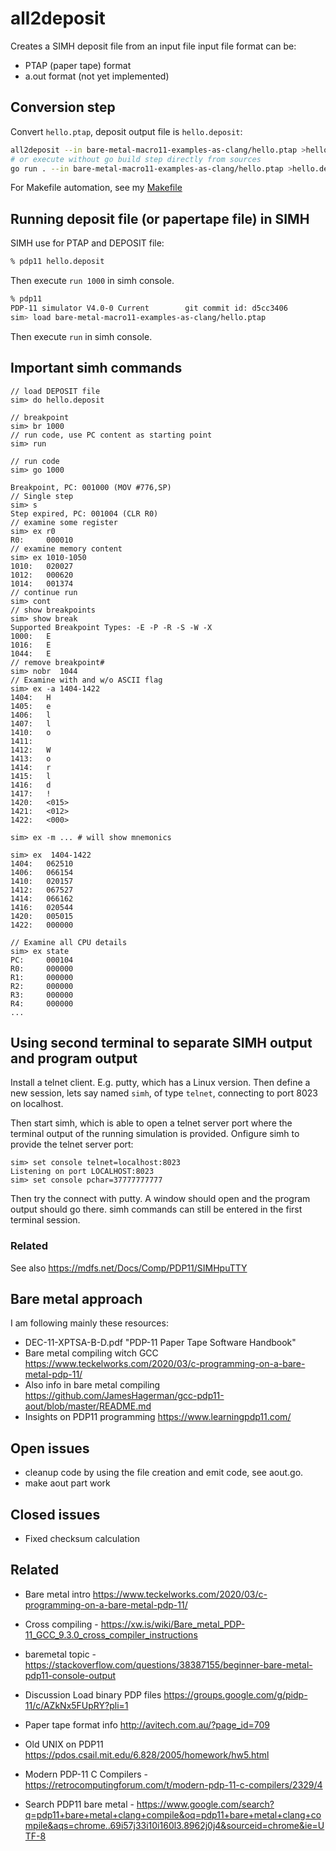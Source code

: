 # all2deposit

Creates a SIMH deposit file from an input file
input file format can be:
* PTAP (paper tape) format
* a.out format (not yet implemented)

## Conversion step
Convert ```hello.ptap```, deposit output file is 
```hello.deposit```:
```bash
all2deposit --in bare-metal-macro11-examples-as-clang/hello.ptap >hello.deposit
# or execute without go build step directly from sources
go run . --in bare-metal-macro11-examples-as-clang/hello.ptap >hello.deposit
```

For Makefile automation, see my [Makefile](../bare-metal-examples-clang/Makefile)

## Running deposit file (or papertape file) in SIMH
SIMH use for PTAP and DEPOSIT file:
```bash
% pdp11 hello.deposit
```
Then execute ```run 1000``` in simh console.

```bash
% pdp11
PDP-11 simulator V4.0-0 Current        git commit id: d5cc3406
sim> load bare-metal-macro11-examples-as-clang/hello.ptap
```
Then execute ```run``` in simh console.

## Important simh commands
```
// load DEPOSIT file
sim> do hello.deposit

// breakpoint
sim> br 1000
// run code, use PC content as starting point
sim> run

// run code 
sim> go 1000

Breakpoint, PC: 001000 (MOV #776,SP)
// Single step
sim> s
Step expired, PC: 001004 (CLR R0)
// examine some register
sim> ex r0
R0:     000010
// examine memory content
sim> ex 1010-1050
1010:   020027
1012:   000620
1014:   001374
// continue run
sim> cont
// show breakpoints
sim> show break
Supported Breakpoint Types: -E -P -R -S -W -X
1000:   E
1016:   E
1044:   E
// remove breakpoint#
sim> nobr  1044
// Examine with and w/o ASCII flag
sim> ex -a 1404-1422
1404:   H
1405:   e
1406:   l
1407:   l
1410:   o
1411:
1412:   W
1413:   o
1414:   r
1415:   l
1416:   d
1417:   !
1420:   <015>
1421:   <012>
1422:   <000>

sim> ex -m ... # will show mnemonics

sim> ex  1404-1422
1404:   062510
1406:   066154
1410:   020157
1412:   067527
1414:   066162
1416:   020544
1420:   005015
1422:   000000

// Examine all CPU details
sim> ex state
PC:     000104
R0:     000000
R1:     000000
R2:     000000
R3:     000000
R4:     000000
...
```

## Using second terminal to separate SIMH output and program output
Install a telnet client. E.g. putty, which has a Linux version.
Then define a new session, lets say named ```simh```, of
type ```telnet```, connecting to port 8023 on localhost.

Then start simh, which is able to open a telnet server port
where the terminal output of the running simulation is provided.
Onfigure simh to provide the telnet server port:
```shell
sim> set console telnet=localhost:8023
Listening on port LOCALHOST:8023
sim> set console pchar=37777777777
```

Then try the connect with putty. A window should open and
the program output should go there. simh commands can still
be entered in the first terminal session.

### Related
See also https://mdfs.net/Docs/Comp/PDP11/SIMHpuTTY

## Bare metal approach
I am following mainly these resources:

* DEC-11-XPTSA-B-D.pdf "PDP-11 Paper Tape Software Handbook"
* Bare metal compiling witch GCC
  https://www.teckelworks.com/2020/03/c-programming-on-a-bare-metal-pdp-11/
* Also info in bare metal compiling
  https://github.com/JamesHagerman/gcc-pdp11-aout/blob/master/README.md
* Insights on PDP11 programming
  https://www.learningpdp11.com/

## Open issues
* cleanup code by using the file creation and emit code, see aout.go.
* make aout part work

## Closed issues
* Fixed checksum calculation


## Related
* Bare metal intro https://www.teckelworks.com/2020/03/c-programming-on-a-bare-metal-pdp-11/
* Cross compiling - https://xw.is/wiki/Bare_metal_PDP-11_GCC_9.3.0_cross_compiler_instructions
* baremetal topic - https://stackoverflow.com/questions/38387155/beginner-bare-metal-pdp11-console-output

* Discussion Load binary PDP files https://groups.google.com/g/pidp-11/c/AZkNx5FUpRY?pli=1
* Paper tape format info http://avitech.com.au/?page_id=709
* Old UNIX on PDP11 https://pdos.csail.mit.edu/6.828/2005/homework/hw5.html

* Modern PDP-11 C Compilers - https://retrocomputingforum.com/t/modern-pdp-11-c-compilers/2329/4
* Search PDP11 bare metal - https://www.google.com/search?q=pdp11+bare+metal+clang+compile&oq=pdp11+bare+metal+clang+compile&aqs=chrome..69i57j33i10i160l3.8962j0j4&sourceid=chrome&ie=UTF-8
